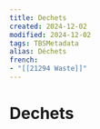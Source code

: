 ```yaml
---
title: Dechets
created: 2024-12-02
modified: 2024-12-02
tags: TBSMetadata
alias: Déchets
french:
- "[[21294 Waste]]"
---
```

# Dechets
